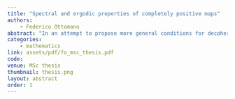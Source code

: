 ```yaml
---
title: "Spectral and ergodic properties of completely positive maps"
authors:
    - Federico Ottomano
abstract: "In an attempt to propose more general conditions for decoherence to occur, we study spectral and ergodic properties of unital, completely positive maps on not necessarily unital C⁎-algebras, with a particular focus on gapped maps for which the transient portion of the arising dynamical system can be separated from the persistent one. After some general results, we first devote our attention to the abelian case by investigating the unital ⁎-endomorphisms of, in general non-unital, C⁎-algebras, and their spectral structure. The finite-dimensional case is also investigated in detail, and examples are provided of unital completely positive maps for which the persistent part of the associated dynamical system is equipped with the new product making it into a C⁎-algebra, and the map under consideration restricts to a unital ⁎-automorphism for this new C⁎-structure, thus generating a conservative dynamics on that persistent part."
categories:
    - mathematics
link: assets/pdf/fo_msc_thesis.pdf
code: 
venue: MSc thesis
thumbnail: thesis.png 
layout: abstract
order: 1
---
```

